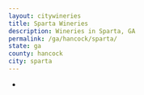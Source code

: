 ```yaml
---
layout: citywineries
title: Sparta Wineries
description: Wineries in Sparta, GA
permalink: /ga/hancock/sparta/
state: ga
county: hancock
city: sparta
---
```

-
